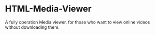 # HTML-Media-Viewer
A fully operation Media viewer, for those who want to view online videos without downloading them.

